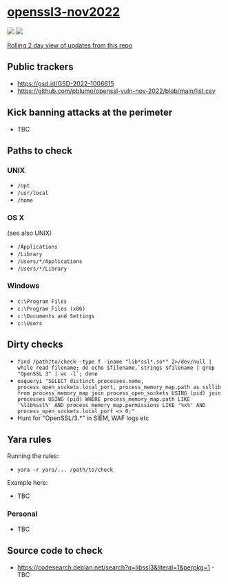# [openssl3-nov2022](https://mta.openssl.org/pipermail/openssl-announce/2022-October/000238.html)

![](https://img.shields.io/badge/last--updated-December%202021%20-green) ![](https://img.shields.io/badge/src-public-orange)

[Rolling 2 day view of updates from this repo](https://github.com/CiscoCXSecurity/openssl3-nov2022/compare/master@%7B2day%7D...master)

## Public trackers

* https://gsd.id/GSD-2022-1006615
* https://github.com/pblumo/openssl-vuln-nov-2022/blob/main/list.csv

## Kick banning attacks at the perimeter

* TBC

## Paths to check

### UNIX

* ```/opt```
* ```/usr/local```
* ```/home```

### OS X

(see also UNIX)

* ```/Applications```
* ```/Library```
* ```/Users/*/Applications```
* ```/Users/*/Library```

### Windows

* ```c:\Program Files```
* ```c:\Program Files (x86)```
* ```c:\Documents and Settings```
* ```c:\Users```

## Dirty checks

* ```find /path/to/check -type f -iname "lib*ssl*.so*" 2>/dev/null | while read filename; do echo $filename,`strings $filename | grep "OpenSSL 3" | wc -l`; done```
* ```osqueryi "SELECT distinct processes.name, process_open_sockets.local_port, process_memory_map.path as ssllib from process_memory_map join process_open_sockets USING (pid) join processes USING (pid) WHERE process_memory_map.path LIKE '%lib%ssl%' AND process_memory_map.permissions LIKE '%x%' AND process_open_sockets.local_port <> 0;"```
* Hunt for "OpenSSL/3.*" in SIEM, WAF logs etc

## Yara rules

Running the rules:

* ```yara -r yara/... /path/to/check```

Example here:

* TBC

### Personal

* TBC

## Source code to check

* https://codesearch.debian.net/search?q=libssl3&literal=1&perpkg=1 - TBC
